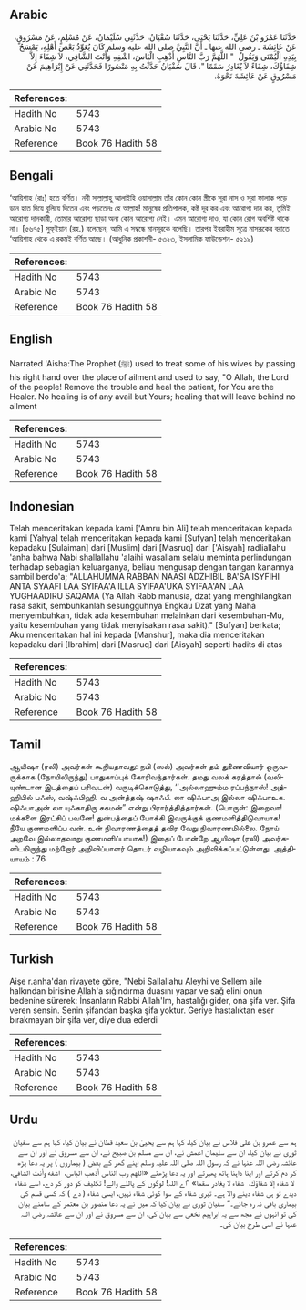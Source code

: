 ## Arabic


<div dir="rtl" lang="ar" style={{fontSize:'larger',backgroundColor:'#f8f9fa',padding:20}}>
حَدَّثَنَا عَمْرُو بْنُ عَلِيٍّ، حَدَّثَنَا يَحْيَى، حَدَّثَنَا سُفْيَانُ، حَدَّثَنِي سُلَيْمَانُ، عَنْ مُسْلِمٍ، عَنْ مَسْرُوقٍ، عَنْ عَائِشَةَ ـ رضى الله عنها ـ أَنَّ النَّبِيَّ صلى الله عليه وسلم كَانَ يُعَوِّذُ بَعْضَ أَهْلِهِ، يَمْسَحُ بِيَدِهِ الْيُمْنَى وَيَقُولُ ‏ "‏ اللَّهُمَّ رَبَّ النَّاسِ أَذْهِبِ الْبَاسَ، اشْفِهِ وَأَنْتَ الشَّافِي، لاَ شِفَاءَ إِلاَّ شِفَاؤُكَ، شِفَاءً لاَ يُغَادِرُ سَقَمًا ‏"‏‏.‏ قَالَ سُفْيَانُ حَدَّثْتُ بِهِ مَنْصُورًا فَحَدَّثَنِي عَنْ إِبْرَاهِيمَ عَنْ مَسْرُوقٍ عَنْ عَائِشَةَ نَحْوَهُ‏.‏
</div>
<div style={{backgroundColor:'#f8f9fa',padding:20, marginBottom: 10}}><table> <thead> <tr> <th>References:</th> <th></th> </tr> </thead> <tbody><tr><td>Hadith No</td><td>5743</td></tr><tr><td>Arabic No</td><td>5743</td></tr><tr><td>Reference</td><td>Book 76 Hadith 58</td></tr></tbody></table></div>

## Bengali


<div dir="ltr" lang="bn" style={{fontSize:'larger',backgroundColor:'#f8f9fa',padding:20}}>
‘আয়িশাহ (রাঃ) হতে বর্ণিত। নবী সাল্লাল্লাহু আলাইহি ওয়াসাল্লাম তাঁর কোন কোন স্ত্রীকে সূরা নাস ও সূরা ফালাক পড়ে ডান হাত দিয়ে বুলিয়ে দিতেন এবং পড়তেনঃ হে আল্লাহ! মানুষের প্রতিপালক, কষ্ট দূর কর এবং আরোগ্য দান কর, তুমিই আরোগ্য দানকারী, তোমার আরোগ্য ছাড়া অন্য কোন আরোগ্য নেই। এমন আরোগ্য দাও, যা কোন রোগ অবশিষ্ট থাকে না। [৫৬৭৫] সুফ্ইয়ান (রহ.) বলেছেন, আমি এ সম্বন্ধে মানসূরকে বলেছি। তারপর ইবরাহীম সূত্রে মাসরূকের বরাতে ‘আয়িশাহ থেকে এ রকমই বর্ণিত আছে। (আধুনিক প্রকাশনী- ৫৩২৩, ইসলামিক ফাউন্ডেশন- ৫২১৯)
</div>
<div style={{backgroundColor:'#f8f9fa',padding:20, marginBottom: 10}}><table> <thead> <tr> <th>References:</th> <th></th> </tr> </thead> <tbody><tr><td>Hadith No</td><td>5743</td></tr><tr><td>Arabic No</td><td>5743</td></tr><tr><td>Reference</td><td>Book 76 Hadith 58</td></tr></tbody></table></div>

## English


<div dir="ltr" lang="en" style={{fontSize:'larger',backgroundColor:'#f8f9fa',padding:20}}>
Narrated 'Aisha:The Prophet (ﷺ) used to treat some of his wives by passing his right hand over the place of ailment and used to say, "O Allah, the Lord of the people! Remove the trouble and heal the patient, for You are the Healer. No healing is of any avail but Yours; healing that will leave behind no ailment
</div>
<div style={{backgroundColor:'#f8f9fa',padding:20, marginBottom: 10}}><table> <thead> <tr> <th>References:</th> <th></th> </tr> </thead> <tbody><tr><td>Hadith No</td><td>5743</td></tr><tr><td>Arabic No</td><td>5743</td></tr><tr><td>Reference</td><td>Book 76 Hadith 58</td></tr></tbody></table></div>

## Indonesian


<div dir="ltr" lang="id" style={{fontSize:'larger',backgroundColor:'#f8f9fa',padding:20}}>
Telah menceritakan kepada kami ['Amru bin Ali] telah menceritakan kepada kami [Yahya] telah menceritakan kepada kami [Sufyan] telah menceritakan kepadaku [Sulaiman] dari [Muslim] dari [Masruq] dari ['Aisyah] radliallahu 'anha bahwa Nabi shallallahu 'alaihi wasallam selalu meminta perlindungan terhadap sebagian keluarganya, beliau mengusap dengan tangan kanannya sambil berdo'a; "ALLAHUMMA RABBAN NAASI ADZHIBIL BA'SA ISYFIHI ANTA SYAAFI LAA SYIFAA'A ILLA SYIFAA'UKA SYIFAA'AN LAA YUGHAADIRU SAQAMA (Ya Allah Rabb manusia, dzat yang menghilangkan rasa sakit, sembuhkanlah sesungguhnya Engkau Dzat yang Maha menyembuhkan, tidak ada kesembuhan melainkan dari kesembuhan-Mu, yaitu kesembuhan yang tidak menyisakan rasa sakit)." [Sufyan] berkata; Aku menceritakan hal ini kepada [Manshur], maka dia menceritakan kepadaku dari [Ibrahim] dari [Masruq] dari [Aisyah] seperti hadits di atas
</div>
<div style={{backgroundColor:'#f8f9fa',padding:20, marginBottom: 10}}><table> <thead> <tr> <th>References:</th> <th></th> </tr> </thead> <tbody><tr><td>Hadith No</td><td>5743</td></tr><tr><td>Arabic No</td><td>5743</td></tr><tr><td>Reference</td><td>Book 76 Hadith 58</td></tr></tbody></table></div>

## Tamil


<div dir="ltr" lang="ta" style={{fontSize:'larger',backgroundColor:'#f8f9fa',padding:20}}>
ஆயிஷா (ரலி) அவர்கள் கூறியதாவது: நபி (ஸல்) அவர்கள் தம் துணைவியார் ஒருவருக்காக (நோயிலிருந்து) பாதுகாப்புக் கோரிவந்தார்கள். தமது வலக் கரத்தால் (வலியுண்டான இடத்தைப் பரிவுடன்) வருடிக்கொடுத்து, ‘‘அல்லாஹும்ம ரப்பந்நாஸ்! அத்ஹிபில் பஃஸ், வஷ்ஃபிஹி. வ அன்த்தஷ் ஷாஃபீ. லா ஷிஃபாஅ இல்லா ஷிஃபாஉக. ஷிஃபாஅன் லா யுஃகாதிரு சகமன்” என்று பிரார்த்தித்தார்கள். (பொருள்: இறைவா! மக்களை இரட்சிப் பவனே! துன்பத்தைப் போக்கி இவருக்குக் குணமளித்திடுவாயாக! நீயே குணமளிப்ப வன். உன் நிவாரணத்தைத் தவிர வேறு நிவாரணமில்லை. நோய் அறவே இல்லாதவாறு குணமளிப்பாயாக!) இதைப் போன்றே ஆயிஷா (ரலி) அவர்களிடமிருந்து மற்றோர் அறிவிப்பாளர் தொடர் வழியாகவும் அறிவிக்கப்பட்டுள்ளது. அத்தியாயம் : 76
</div>
<div style={{backgroundColor:'#f8f9fa',padding:20, marginBottom: 10}}><table> <thead> <tr> <th>References:</th> <th></th> </tr> </thead> <tbody><tr><td>Hadith No</td><td>5743</td></tr><tr><td>Arabic No</td><td>5743</td></tr><tr><td>Reference</td><td>Book 76 Hadith 58</td></tr></tbody></table></div>

## Turkish


<div dir="ltr" lang="tr" style={{fontSize:'larger',backgroundColor:'#f8f9fa',padding:20}}>
Aişe r.anha'dan rivayete göre, "Nebi Sallallahu Aleyhi ve Sellem aile halkından birisine Allah'a sığındırma duasını yapar ve sağ elini onun bedenine sürerek: İnsanların Rabbi Allah'lm, hastalığı gider, ona şifa ver. Şifa veren sensin. Senin şifandan başka şifa yoktur. Geriye hastalıktan eser bırakmayan bir şifa ver, diye dua ederdi
</div>
<div style={{backgroundColor:'#f8f9fa',padding:20, marginBottom: 10}}><table> <thead> <tr> <th>References:</th> <th></th> </tr> </thead> <tbody><tr><td>Hadith No</td><td>5743</td></tr><tr><td>Arabic No</td><td>5743</td></tr><tr><td>Reference</td><td>Book 76 Hadith 58</td></tr></tbody></table></div>

## Urdu


<div dir="rtl" lang="ur" style={{fontSize:'larger',backgroundColor:'#f8f9fa',padding:20}}>
ہم سے عمرو بن علی فلاس نے بیان کیا، کہا ہم سے یحییٰ بن سعید قطان نے بیان کیا، کہا ہم سے سفیان ثوری نے بیان کیا، ان سے سلیمان اعمش نے، ان سے مسلم بن صبیح نے، ان سے مسروق نے اور ان سے عائشہ رضی اللہ عنہا نے کہ رسول اللہ صلی اللہ علیہ وسلم اپنے گھر کے بعض ( بیماروں ) پر یہ دعا پڑھ کر دم کرتے اور اپنا داہنا ہاتھ پھیرتے اور یہ دعا پڑھتے «اللهم رب الناس أذهب الباس،‏‏‏‏ ‏‏‏‏ اشفه وأنت الشافي،‏‏‏‏ ‏‏‏‏ لا شفاء إلا شفاؤك،‏‏‏‏ ‏‏‏‏ شفاء لا يغادر سقما» ”اے اللہ! لوگوں کے پالنے والے! تکلیف کو دور کر دے، اسے شفاء دیدے تو ہی شفاء دینے والا ہے۔ تیری شفاء کے سوا کوئی شفاء نہیں، ایسی شفاء ( دے ) کہ کسی قسم کی بیماری باقی نہ رہ جائے۔“ سفیان ثوری نے بیان کیا کہ میں نے یہ دعا منصور بن معتمر کے سامنے بیان کی تو انہوں نے مجھ سے یہ ابراہیم نخعی سے بیان کی، ان سے مسروق نے اور ان سے عائشہ رضی اللہ عنہا نے اسی طرح بیان کی۔
</div>
<div style={{backgroundColor:'#f8f9fa',padding:20, marginBottom: 10}}><table> <thead> <tr> <th>References:</th> <th></th> </tr> </thead> <tbody><tr><td>Hadith No</td><td>5743</td></tr><tr><td>Arabic No</td><td>5743</td></tr><tr><td>Reference</td><td>Book 76 Hadith 58</td></tr></tbody></table></div>